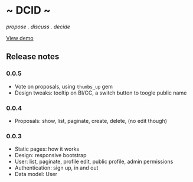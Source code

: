 ~ DCID ~
========

*propose . discuss . decide*

[View demo](https://damp-journey-9814.herokuapp.com/)


## Release notes

### 0.0.5

- Vote on proposals, using `thumbs_up` gem
- Design tweaks: tooltip on BI/CC, a switch button to toogle public name

### 0.0.4

- Proposals: show, list, paginate, create, delete, (no edit though)

### 0.0.3

- Static pages: how it works
- Design: responsive bootstrap
- User: list, paginate, profile edit, public profile, admin permissions
- Authentication: sign up, in and out
- Data model: User

